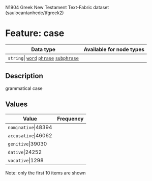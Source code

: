 <p>N1904 Greek New Testament Text-Fabric dataset (saulocantanhede/tfgreek2)</p>

<h1>Feature: case</h1>

<table>
<thead>
<tr>
  <th>Data type</th>
  <th>Available for node types</th>
</tr>
</thead>
<tbody>
<tr>
  <td><code>string</code>| <A HREF="featurebynodetype.md#word"><code>word</code></A> <A HREF="featurebynodetype.md#phrase"><code>phrase</code></A> <A HREF="featurebynodetype.md#subphrase"><code>subphrase</code></A></td>
</tr>
</tbody>
</table>

<h2>Description</h2>

<p>grammatical case</p>

<h2>Values</h2>

<table>
<thead>
<tr>
  <th>Value</th>
  <th>Frequency</th>
</tr>
</thead>
<tbody>
<tr>
  <td><code>nominative</code>|48394</td>
</tr>
<tr>
  <td><code>accusative</code>|46062</td>
</tr>
<tr>
  <td><code>genitive</code>|39030</td>
</tr>
<tr>
  <td><code>dative</code>|24252</td>
</tr>
<tr>
  <td><code>vocative</code>|1298</td>
</tr>
</tbody>
</table>

<p>Note: only the first 10 items are shown</p>
